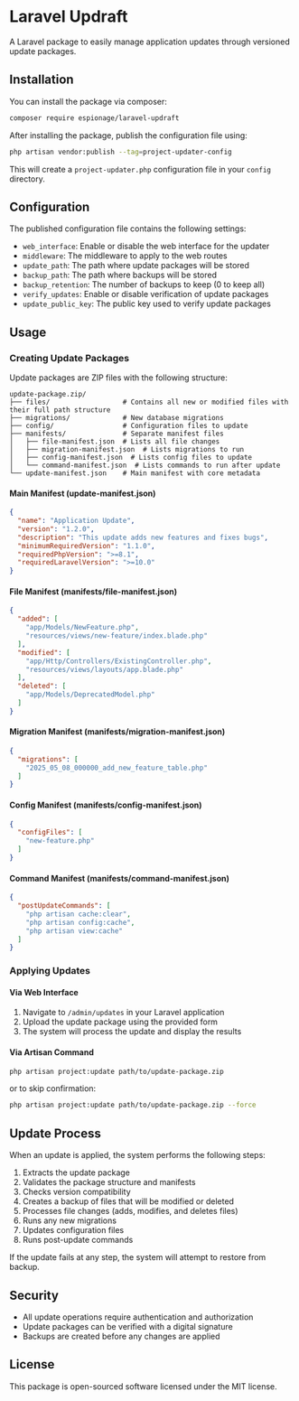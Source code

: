 # Laravel Updraft

A Laravel package to easily manage application updates through versioned update packages.

## Installation

You can install the package via composer:

```bash
composer require espionage/laravel-updraft
```

After installing the package, publish the configuration file using:

```bash
php artisan vendor:publish --tag=project-updater-config
```

This will create a `project-updater.php` configuration file in your `config` directory.

## Configuration

The published configuration file contains the following settings:

- `web_interface`: Enable or disable the web interface for the updater
- `middleware`: The middleware to apply to the web routes
- `update_path`: The path where update packages will be stored
- `backup_path`: The path where backups will be stored
- `backup_retention`: The number of backups to keep (0 to keep all)
- `verify_updates`: Enable or disable verification of update packages
- `update_public_key`: The public key used to verify update packages

## Usage

### Creating Update Packages

Update packages are ZIP files with the following structure:

```
update-package.zip/
├── files/                  # Contains all new or modified files with their full path structure
├── migrations/             # New database migrations
├── config/                 # Configuration files to update
├── manifests/              # Separate manifest files
│   ├── file-manifest.json  # Lists all file changes
│   ├── migration-manifest.json  # Lists migrations to run
│   ├── config-manifest.json  # Lists config files to update
│   └── command-manifest.json  # Lists commands to run after update
└── update-manifest.json    # Main manifest with core metadata
```

#### Main Manifest (update-manifest.json)

```json
{
  "name": "Application Update",
  "version": "1.2.0",
  "description": "This update adds new features and fixes bugs",
  "minimumRequiredVersion": "1.1.0",
  "requiredPhpVersion": ">=8.1",
  "requiredLaravelVersion": ">=10.0"
}
```

#### File Manifest (manifests/file-manifest.json)

```json
{
  "added": [
    "app/Models/NewFeature.php",
    "resources/views/new-feature/index.blade.php"
  ],
  "modified": [
    "app/Http/Controllers/ExistingController.php",
    "resources/views/layouts/app.blade.php"
  ],
  "deleted": [
    "app/Models/DeprecatedModel.php"
  ]
}
```

#### Migration Manifest (manifests/migration-manifest.json)

```json
{
  "migrations": [
    "2025_05_08_000000_add_new_feature_table.php"
  ]
}
```

#### Config Manifest (manifests/config-manifest.json)

```json
{
  "configFiles": [
    "new-feature.php"
  ]
}
```

#### Command Manifest (manifests/command-manifest.json)

```json
{
  "postUpdateCommands": [
    "php artisan cache:clear",
    "php artisan config:cache",
    "php artisan view:cache"
  ]
}
```

### Applying Updates

#### Via Web Interface

1. Navigate to `/admin/updates` in your Laravel application
2. Upload the update package using the provided form
3. The system will process the update and display the results

#### Via Artisan Command

```bash
php artisan project:update path/to/update-package.zip
```

or to skip confirmation:

```bash
php artisan project:update path/to/update-package.zip --force
```

## Update Process

When an update is applied, the system performs the following steps:

1. Extracts the update package
2. Validates the package structure and manifests
3. Checks version compatibility
4. Creates a backup of files that will be modified or deleted
5. Processes file changes (adds, modifies, and deletes files)
6. Runs any new migrations
7. Updates configuration files
8. Runs post-update commands

If the update fails at any step, the system will attempt to restore from backup.

## Security

- All update operations require authentication and authorization
- Update packages can be verified with a digital signature
- Backups are created before any changes are applied

## License

This package is open-sourced software licensed under the MIT license.
